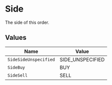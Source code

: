 # Side

The side of this order.


## Values

| Name                  | Value                 |
| --------------------- | --------------------- |
| `SideSideUnspecified` | SIDE_UNSPECIFIED      |
| `SideBuy`             | BUY                   |
| `SideSell`            | SELL                  |
